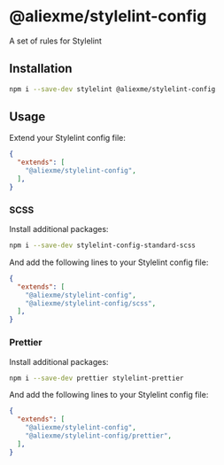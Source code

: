 # @aliexme/stylelint-config

A set of rules for Stylelint

## Installation

```sh
npm i --save-dev stylelint @aliexme/stylelint-config
```

## Usage

Extend your Stylelint config file:

```json
{
  "extends": [
    "@aliexme/stylelint-config",
  ],
}
```

### SCSS

Install additional packages:

```sh
npm i --save-dev stylelint-config-standard-scss
```

And add the following lines to your Stylelint config file:

```json
{
  "extends": [
    "@aliexme/stylelint-config",
    "@aliexme/stylelint-config/scss",
  ],
}
```

### Prettier

Install additional packages:

```sh
npm i --save-dev prettier stylelint-prettier
```

And add the following lines to your Stylelint config file:

```json
{
  "extends": [
    "@aliexme/stylelint-config",
    "@aliexme/stylelint-config/prettier",
  ],
}
```
